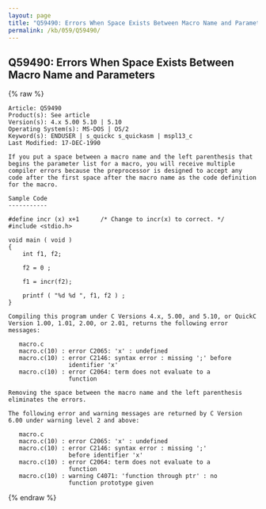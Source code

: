 ```yaml
---
layout: page
title: "Q59490: Errors When Space Exists Between Macro Name and Parameters"
permalink: /kb/059/Q59490/
---
```


## Q59490: Errors When Space Exists Between Macro Name and Parameters

{% raw %}

	Article: Q59490
	Product(s): See article
	Version(s): 4.x 5.00 5.10 | 5.10
	Operating System(s): MS-DOS | OS/2
	Keyword(s): ENDUSER | s_quickc s_quickasm | mspl13_c
	Last Modified: 17-DEC-1990
	
	If you put a space between a macro name and the left parenthesis that
	begins the parameter list for a macro, you will receive multiple
	compiler errors because the preprocessor is designed to accept any
	code after the first space after the macro name as the code definition
	for the macro.
	
	Sample Code
	-----------
	
	#define incr (x) x+1      /* Change to incr(x) to correct. */
	#include <stdio.h>
	
	void main ( void )
	{
	    int f1, f2;
	
	    f2 = 0 ;
	
	    f1 = incr(f2);
	
	    printf ( "%d %d ", f1, f2 ) ;
	}
	
	Compiling this program under C Versions 4.x, 5.00, and 5.10, or QuickC
	Version 1.00, 1.01, 2.00, or 2.01, returns the following error
	messages:
	
	   macro.c
	   macro.c(10) : error C2065: 'x' : undefined
	   macro.c(10) : error C2146: syntax error : missing ';' before
	                 identifier 'x'
	   macro.c(10) : error C2064: term does not evaluate to a
	                 function
	
	Removing the space between the macro name and the left parenthesis
	eliminates the errors.
	
	The following error and warning messages are returned by C Version
	6.00 under warning level 2 and above:
	
	   macro.c
	   macro.c(10) : error C2065: 'x' : undefined
	   macro.c(10) : error C2146: syntax error : missing ';'
	                 before identifier 'x'
	   macro.c(10) : error C2064: term does not evaluate to a
	                 function
	   macro.c(10) : warning C4071: 'function through ptr' : no
	                 function prototype given

{% endraw %}
